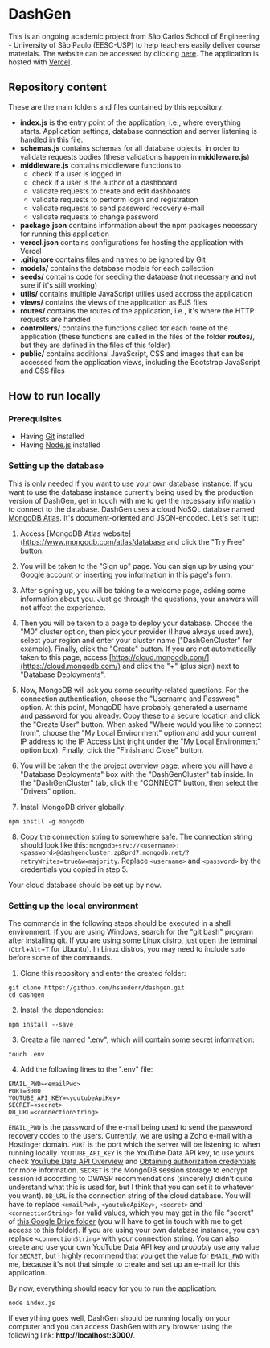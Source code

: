 # DashGen

This is an ongoing academic project from São Carlos School of Engineering - University of São Paulo (EESC-USP) to help teachers easily deliver course materials. The website can be accessed by clicking <a href="https://dashgen.vercel.app">here</a>. The application is hosted with [Vercel](https://vercel.com/).

## Repository content

These are the main folders and files contained by this repository:

- **index.js** is the entry point of the application, i.e., where everything starts. Application settings, database connection and server listening is handled in this file.
- **schemas.js** contains schemas for all database objects, in order to validate requests bodies (these validations happen in **middleware.js**)
- **middleware.js** contains middleware functions to
  - check if a user is logged in
  - check if a user is the author of a dashboard
  - validate requests to create and edit dashboards
  - validate requests to perform login and registration
  - validate requests to send password recovery e-mail
  - validate requests to change password
- **package.json** contains information about the npm packages necessary for running this application
- **vercel.json** contains configurations for hosting the application with Vercel
- **.gitignore** contains files and names to be ignored by Git
- **models/** contains the database models for each collection
- **seeds/** contains code for seeding the database (not necessary and not sure if it's still working)
- **utils/** contains multiple JavaScript utilies used accross the application
- **views/** contains the views of the application as EJS files
- **routes/** contains the routes of the application, i.e., it's where the HTTP requests are handled
- **controllers/** contains the functions called for each route of the application (these functions are called in the files of the folder **routes/**, but they are defined in the files of this folder)
- **public/** contains additional JavaScript, CSS and images that can be accessed from the application views, including the Bootstrap JavaScript and CSS files

## How to run locally

### Prerequisites

- Having [Git](https://git-scm.com/downloads) installed
- Having [Node.js](https://nodejs.org/en) installed

### Setting up the database

This is only needed if you want to use your own database instance. If you want to use the database instance currently being used by the production version of DashGen, get in touch with me to get the necessary information to connect to the database. DashGen uses a cloud NoSQL databse named [MongoDB Atlas](https://www.mongodb.com/atlas/database). It's document-oriented and JSON-encoded. Let's set it up:

1. Access [MongoDB Atlas website](https://www.mongodb.com/atlas/database and click the "Try Free" button.

2. You will be taken to the "Sign up" page. You can sign up by using your Google account or inserting you information in this page's form.

3. After signing up, you will be taking to a welcome page, asking some information about you. Just go through the questions, your answers will not affect the experience.

4. Then you will be taken to a page to deploy your database. Choose the "M0" cluster option, then pick your provider (I have always used aws), select your region and enter your cluster name ("DashGenCluster" for example). Finally, click the "Create" button. If you are not automatically taken to this page, access [https://cloud.mongodb.com/](https://cloud.mongodb.com/) and click the "+" (plus sign) next to "Database Deployments".

5. Now, MongoDB will ask you some security-related questions.  For the connection authentication, choose the "Username and Password" option. At this point, MongoDB have probably generated a username and password for you already. Copy these to a secure location and click the "Create User" button. When asked "Where would you like to connect from", choose the "My Local Environment" option and add your current IP address to the IP Access List (right under the "My Local Environment" option box). Finally, click the "Finish and Close" button.

6. You will be taken the the project overview page, where you will have a "Database Deployments" box with the "DashGenCluster" tab inside. In the "DashGenCluster" tab, click the "CONNECT" button, then select the "Drivers" option.

7. Install MongoDB driver globally:

```
npm instll -g mongodb
```

8. Copy the connection string to somewhere safe. The connection string should look like this: `mongodb+srv://<username>:<password>@dashgencluster.zp8prd7.mongodb.net/?retryWrites=true&w=majority`. Replace `<username>` and `<password>` by the credentials you copied in step 5.

Your cloud database should be set up by now.

### Setting up the local environment

The commands in the following steps should be executed in a shell environment. If you are using Windows, search for the "git bash" program after installing git. If you are using some Linux distro, just open the terminal (`Ctrl`+`Alt`+`T` for Ubuntu). In Linux distros, you may need to include `sudo` before some of the commands.

1. Clone this repository and enter the created folder:

```
git clone https://github.com/hsanderr/dashgen.git
cd dashgen
```

2. Install the dependencies:

```
npm install --save
```

3. Create a file named ".env", which will contain some secret information:

```
touch .env
```

4. Add the following lines to the ".env" file:

```
EMAIL_PWD=<emailPwd>
PORT=3000
YOUTUBE_API_KEY=<youtubeApiKey>
SECRET=<secret>
DB_URL=<connectionString>
```

`EMAIL_PWD` is the password of the e-mail being used to send the password recovery codes to the users. Currently, we are using a Zoho e-mail with a Hostinger domain. `PORT` is the port which the server will be listening to when running locally. `YOUTUBE_API_KEY` is the YouTube Data API key, to use yours check [YouTube Data API Overview](https://developers.google.com/youtube/v3/getting-started) and [Obtaining authorization credentials](https://developers.google.com/youtube/registering_an_application) for more information. `SECRET` is the MongoDB session storage to encrypt session id according to OWASP recommendations (sincerely,I didn't quite understand what this is used for, but I think that you can set it to whatever you want). `DB_URL` is the connection string of the cloud database. You will have to replace `<emailPwd>`, `<youtubeApiKey>`, `<secret>` and `<connectionString>` for valid values, which you may get in the file "secret" of [this Google Drive folder](https://drive.google.com/drive/folders/1SGLZjO1zWzIceZX4-Miwwy9wMEcb2ZSi?usp=drive_link) (you will have to get in touch with me to get access to this folder). If you are using your own database instance, you can replace `<connectionString>` with your connection string. You can also create and use your own YouTube Data API key and *probably* use any value for `SECRET`, but I highly recommend that you get the value for `EMAIL_PWD` with me, because it's not that simple to create and set up an e-mail for this application.

By now, everything should ready for you to run the application:

```
node index.js
```

If everything goes well, DashGen should be running locally on your computer and you can access DashGen with any browser using the following link: **http://localhost:3000/**.
